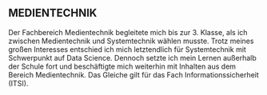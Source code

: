 ## MEDIENTECHNIK

Der Fachbereich Medientechnik begleitete mich bis zur 3. Klasse, als ich zwischen Medientechnik und Systemtechnik wählen musste. Trotz meines großen Interesses entschied ich mich letztendlich für Systemtechnik mit Schwerpunkt auf Data Science. Dennoch setzte ich mein Lernen außerhalb der Schule fort und beschäftigte mich weiterhin mit Inhalten aus dem Bereich Medientechnik. Das Gleiche gilt für das Fach Informationssicherheit (ITSI).
